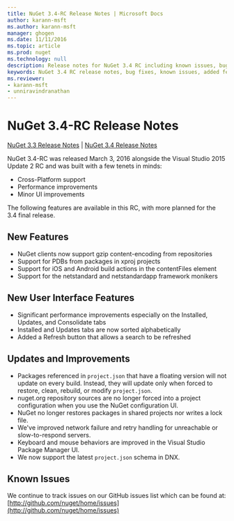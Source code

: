 ```yaml
---
title: NuGet 3.4-RC Release Notes | Microsoft Docs
author: karann-msft
ms.author: karann-msft
manager: ghogen
ms.date: 11/11/2016
ms.topic: article
ms.prod: nuget
ms.technology: null
description: Release notes for NuGet 3.4 RC including known issues, bug fixes, added features, and DCRs.
keywords: NuGet 3.4 RC release notes, bug fixes, known issues, added features, DCRs
ms.reviewer:
- karann-msft
- unniravindranathan
---
```


# NuGet 3.4-RC Release Notes

[NuGet 3.3 Release Notes](../release-notes/nuget-3.3.md) | [NuGet 3.4 Release Notes](../release-notes/nuget-3.4.md)

NuGet 3.4-RC was released March 3, 2016 alongside the Visual Studio 2015 Update 2 RC and was built with a few tenets in minds:

* Cross-Platform support
* Performance improvements
* Minor UI improvements

The following features are available in this RC, with more planned for the 3.4 final release.

## New Features

* NuGet clients now support gzip content-encoding from repositories
* Support for PDBs from packages in xproj projects
* Support for iOS and Android build actions in the contentFiles element
* Support for the netstandard and netstandardapp framework monikers

## New User Interface Features

* Significant performance improvements especially on the Installed, Updates, and Consolidate tabs
* Installed and Updates tabs are now sorted alphabetically
* Added a Refresh button that allows a search to be refreshed

## Updates and Improvements

* Packages referenced in `project.json` that have a floating version will not update on every build. Instead, they will update only when forced to restore, clean, rebuild, or modify `project.json`.
* nuget.org repository sources are no longer forced into a project configuration when you use the NuGet configuration UI.
* NuGet no longer restores packages in shared projects nor writes a lock file.
* We've improved network failure and retry handling for unreachable or slow-to-respond servers.
* Keyboard and mouse behaviors are improved in the Visual Studio Package Manager UI.
* We now support the latest `project.json` schema in DNX.

## Known Issues

We continue to track issues on our GitHub issues list which can be found at: [http://github.com/nuget/home/issues](http://github.com/nuget/home/issues)